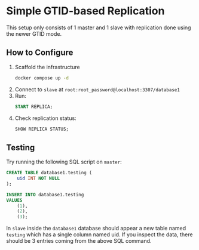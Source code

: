 # Simple GTID-based Replication

This setup only consists of 1 master and 1 slave with replication done using the
newer GTID mode.

## How to Configure

1. Scaffold the infrastructure
   ```bash
   docker compose up -d
   ```
2. Connect to `slave` at `root:root_password@localhost:3307/database1`
3. Run:
   ```sql
   START REPLICA;
   ```
4. Check replication status:
   ```sql
   SHOW REPLICA STATUS;
   ```

## Testing

Try running the following SQL script on `master`:

```sql
CREATE TABLE database1.testing (
	uid INT NOT NULL
);

INSERT INTO database1.testing
VALUES
	(1),
	(2),
	(3);
```

In `slave` inside the `database1` database should appear a new table named `testing`
which has a single column named uid. If you inspect the data, there should be 3 entries
coming from the above SQL command.

